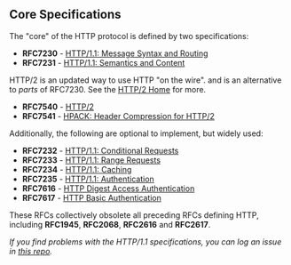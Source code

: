 
## Core Specifications

The "core" of the HTTP protocol is defined by two specifications:

 * **RFC7230** - [HTTP/1.1: Message Syntax and Routing](/specs/rfc7230.html)
 * **RFC7231** - [HTTP/1.1: Semantics and Content](/specs/rfc7231.html)

HTTP/2 is an updated way to use HTTP "on the wire". and is an alternative to _parts_ of RFC7230. See the <a href="https://http2.github.io/">HTTP/2 Home</a> for more.

 * **RFC7540** - [HTTP/2](/specs/rfc7540.html)
 * **RFC7541** - [HPACK: Header Compression for HTTP/2](/specs/rfc7541.html)
 
Additionally, the following are optional to implement, but widely used: 
 
 * **RFC7232** - [HTTP/1.1: Conditional Requests](/specs/rfc7232.html)
 * **RFC7233** - [HTTP/1.1: Range Requests](/specs/rfc7233.html) 
 * **RFC7234** - [HTTP/1.1: Caching](/specs/rfc7234.html) 
 * **RFC7235** - [HTTP/1.1: Authentication](/specs/rfc7235.html) 
 * **RFC7616** - [HTTP Digest Access Authentication](/specs/rfc7616.html)
 * **RFC7617** - [HTTP Basic Authentication](/specs/rfc7617.html)
 
These RFCs collectively obsolete all preceding RFCs defining HTTP, including **RFC1945**, **RFC2068**, **RFC2616** and **RFC2617**.

*If you find problems with the HTTP/1.1 specifications, you can log an issue in [this repo](https://github.com/httpwg/http11bis/issues).*